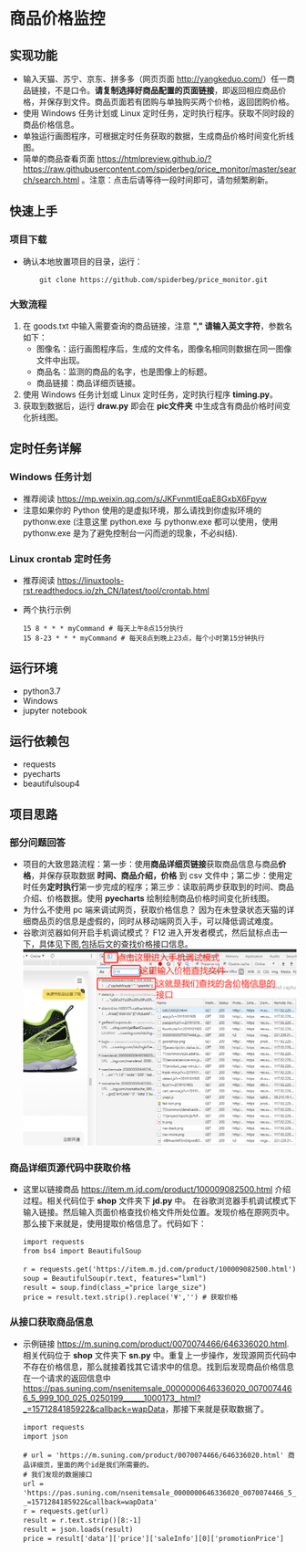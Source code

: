 # 商品价格监控
## 实现功能
* 输入天猫、苏宁、京东、拼多多（网页页面 <http://yangkeduo.com/>）任一商品链接，不是口令。**请复制选择好商品配置的页面链接**，即返回相应商品价格，并保存到文件。商品页面若有团购与单独购买两个价格，返回团购价格。
* 使用 Windows 任务计划或 Linux 定时任务，定时执行程序。获取不同时段的商品价格信息。
* 单独运行画图程序，可根据定时任务获取的数据，生成商品价格时间变化折线图。
* 简单的商品查看页面 <https://htmlpreview.github.io/?https://raw.githubusercontent.com/spiderbeg/price_monitor/master/search/search.html> 。注意：点击后请等待一段时间即可，请勿频繁刷新。
## 快速上手
### 项目下载
* 确认本地放置项目的目录，运行：
          
          git clone https://github.com/spiderbeg/price_monitor.git
### 大致流程
1. 在 goods.txt 中输入需要查询的商品链接，注意 **\",\" 请输入英文字符**，参数名如下：
      * 图像名：运行画图程序后，生成的文件名，图像名相同则数据在同一图像文件中出现。
      * 商品名：监测的商品的名字，也是图像上的标题。
      * 商品链接：商品详细页链接。
2. 使用 Windows 任务计划或 Linux 定时任务，定时执行程序 **timing.py**。
3. 获取到数据后，运行 **draw.py** 即会在 **pic文件夹** 中生成含有商品价格时间变化折线图。
## 定时任务详解
### Windows 任务计划
* 推荐阅读 <https://mp.weixin.qq.com/s/JKFvnmtlEqaE8GxbX6Fpyw>
* 注意如果你的 Python 使用的是虚拟环境，那么请找到你虚拟环境的 pythonw.exe (注意这里 python.exe 与 pythonw.exe 都可以使用，使用 pythonw.exe 是为了避免控制台一闪而逝的现象，不必纠结).
### Linux crontab 定时任务
* 推荐阅读 <https://linuxtools-rst.readthedocs.io/zh_CN/latest/tool/crontab.html>
* 两个执行示例

      15 8 * * * myCommand # 每天上午8点15分执行
      15 8-23 * * * myCommand # 每天8点到晚上23点，每个小时第15分钟执行 
## 运行环境
* python3.7
* Windows
* jupyter notebook
## 运行依赖包
* requests
* pyecharts
* beautifulsoup4
## 项目思路
### 部分问题回答
* 项目的大致思路流程：第一步：使用**商品详细页链接**获取商品信息与商品**价格**，并保存获取数据 **时间、商品介绍，价格** 到 csv 文件中；第二步：使用定时任务**定时执行**第一步完成的程序；第三步：读取前两步获取到的时间、商品介绍、价格数据。使用 **pyecharts** 绘制绘制商品价格时间变化折线图。
* 为什么不使用 pc 端来调试网页，获取价格信息？ 因为在未登录状态天猫的详细商品页的信息是虚假的，同时从移动端网页入手，可以降低调试难度。
* 谷歌浏览器如何开启手机调试模式？ F12 进入开发者模式，然后鼠标点击一下，具体见下图,包括后文的查找价格接口信息。
![follow](follow.png)<br>
### 商品详细页源代码中获取价格
* 这里以链接商品 <https://item.m.jd.com/product/100009082500.html> 介绍过程。相关代码位于 **shop** 文件夹下 **jd.py** 中。 在谷歌浏览器手机调试模式下输入链接。然后输入页面价格查找价格文件所处位置。发现价格在原网页中。那么接下来就是，使用提取价格信息了。代码如下：

      import requests
      from bs4 import BeautifulSoup

      r = requests.get('https://item.m.jd.com/product/100009082500.html')
      soup = BeautifulSoup(r.text, features="lxml")
      result = soup.find(class_="price large_size")
      price = result.text.strip().replace('¥','') # 获取价格
        
### 从接口获取商品信息
* 示例链接 <https://m.suning.com/product/0070074466/646336020.html>. 相关代码位于 **shop** 文件夹下 **sn.py** 中。重复上一步操作，发现源网页代码中不存在价格信息，那么就接着找其它请求中的信息。找到后发现商品价格信息在一个请求的返回信息中 <https://pas.suning.com/nsenitemsale_0000000646336020_0070074466_5_999_100_025_0250199______1000173_.html?_=1571284185922&callback=wapData>，那接下来就是获取数据了。

      import requests
      import json
      
      # url = 'https://m.suning.com/product/0070074466/646336020.html' 商品详细页，里面的两个id是我们所需要的。
      # 我们发现的数据接口
      url = 'https://pas.suning.com/nsenitemsale_0000000646336020_0070074466_5_999_100_025_0250199______1000173_.html?_=1571284185922&callback=wapData'
      r = requests.get(url)
      result = r.text.strip()[8:-1]
      result = json.loads(result)
      price = result['data']['price']['saleInfo'][0]['promotionPrice']
